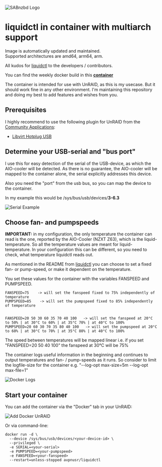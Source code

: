 ![SABnzbd Logo](https://git.ddnss.org/uploads/-/system/project/avatar/18/LiquidCTL-icon.png)

**liquidctl in container with multiarch support**
===

Image is automatically updated and maintained.  
Supported architectures are amd64, arm64, arm.

All kudos for [liquidctl](https://github.com/liquidctl/liquidctl) to the developers / contributors.

You can find the weekly docker build in this **[container](https://hub.docker.com/r/avpnusr/liquidctl)**

The container is intended for use with UnRAID, as this is my usecase. But it should work fine in any other environment.
I'm maintaining this repository and doing my best to add features and wishes from you.

Prerequisites
----

I highly recommend to use the following plugin for UnRAID from the [Community Applications](https://forums.unraid.net/topic/38582-plug-in-community-applications/):
- [Libvirt Hotplug USB](https://forums.unraid.net/topic/70001-libvirt-hot-plugin-usb-usb-hot-plugin-for-vms/?tab=comments#comment-640678)

Determine your USB-serial and "bus port"
---

I use this for easy detection of the serial of the USB-device, as which the AIO-cooler will be detected.
As there is no guarantee, the AIO-cooler will be mapped to the container alone, the serial explicitly addresses this device.

Also you need the "port" from the usb bus, so you can map the device to the container.

In my example this would be /sys/bus/usb/devices/**3-6.3**

![Serial Example](https://git.ddnss.org/klein/liquidctl/-/raw/master/img/usb_serial.png)

Choose fan- and pumpspeeds
---

**IMPORTANT:** in my configuration, the only temperature the container can read is the one, reported by the AIO-Cooler (NZXT Z63), which is the liquid-temperature. So all the temperature values are meant for liquid-temperature. In your configuration this can be different, so you need to check, what temperature liquidctl reads out.

As mentioned in the README from [liquidctl](https://github.com/liquidctl/liquidctl#automation-and-running-at-boot) you can choose to set a fixed fan- or pump-speed, or make it dependent on the temperature. 

You set these values for the container with the variables FANSPEED and PUMPSPEED.

````
FANSPEED=75    -> will set the fanspeed fixed to 75% independently of temperature
PUMPSPEED=85    -> will set the pumpspeed fixed to 85% independently of temperature


FANSPEED=20 50 30 60 35 70 40 100   -> will set the fanspeed at 20°C to 50% | at 30°C to 60% | at 35°C 70% | at 40°C to 100%
PUMPSPEED=20 60 30 70 35 80 40 100   -> will set the pumpspeed at 20°C to 60% | at 30°C to 70% | at 35°C 80% | at 40°C to 100%
````

The speed between temperatures will be mapped linear i.e. if you set "FANSPEED=20 50 40 100" the fanspeed at 30°C will be 75% 

The container logs useful information in the beginning and continues to output temperatures and fan- / pump-speeds as it runs. So consider to limit the logfile-size for the container e.g. "--log-opt max-size=5m --log-opt max-file=1" 

![Docker Logs](https://git.ddnss.org/klein/liquidctl/-/raw/master/img/docker_logs.png)

Start your container
-----

You can add the container via the "Docker" tab in your UnRAID:

![Add Docker UnRAID](https://git.ddnss.org/klein/liquidctl/-/raw/master/img/add_container_unraid.PNG)

Or via command-line:

````
docker run -d \
  --device /sys/bus/usb/devices/<your-device-id> \
  --privileged \
  -e SERIAL=<your-serial>
  -e PUMPSPEED=<your-pumpspeed>
  -e FANSPEED=<your-fanspeed>
  --restart=unless-stopped avpnusr/liquidctl

